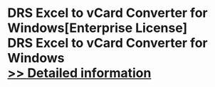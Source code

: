 # DRS Excel to vCard Converter for Windows[Enterprise License]<br />DRS Excel to vCard Converter for Windows<br />[>> Detailed information](https://secure.shareit.com/shareit/product.html?productid=301009681&affiliateid=200057808)